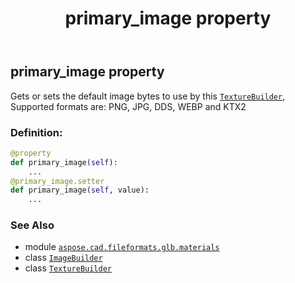 ﻿---
title: primary_image property
second_title: Aspose.CAD for Python via .NET API References
description: 
type: docs
weight: 160
url: /python-net/aspose.cad.fileformats.glb.materials/texturebuilder/primary_image/
is_root: false
---

## primary_image property


Gets or sets the default image bytes to use by this [`TextureBuilder`](/cad/python-net/aspose.cad.fileformats.glb.materials/texturebuilder),
Supported formats are: PNG, JPG, DDS, WEBP and KTX2
### Definition:
```python
@property
def primary_image(self):
    ...
@primary_image.setter
def primary_image(self, value):
    ...
```

### See Also
* module [`aspose.cad.fileformats.glb.materials`](../../)
* class [`ImageBuilder`](/cad/python-net/aspose.cad.fileformats.glb.materials/imagebuilder)
* class [`TextureBuilder`](/cad/python-net/aspose.cad.fileformats.glb.materials/texturebuilder)
